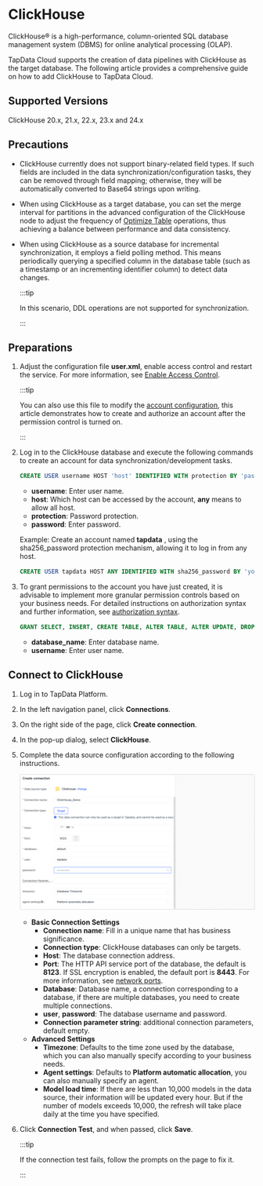 # ClickHouse



ClickHouse® is a high-performance, column-oriented SQL database management system (DBMS) for online analytical processing (OLAP). 

TapData Cloud supports the creation of data pipelines with ClickHouse as the target database. The following article provides a comprehensive guide on how to add ClickHouse to TapData Cloud.

## Supported Versions

ClickHouse 20.x, 21.x, 22.x, 23.x and 24.x



## Precautions

- ClickHouse currently does not support binary-related field types. If such fields are included in the data synchronization/configuration tasks, they can be removed through field mapping; otherwise, they will be automatically converted to Base64 strings upon writing.

- When using ClickHouse as a target database, you can set the merge interval for partitions in the advanced configuration of the ClickHouse node to adjust the frequency of [Optimize Table](https://clickhouse.com/docs/en/sql-reference/statements/optimize) operations, thus achieving a balance between performance and data consistency.

- When using ClickHouse as a source database for incremental synchronization, it employs a field polling method. This means periodically querying a specified column in the database table (such as a timestamp or an incrementing identifier column) to detect data changes.

  :::tip

  In this scenario, DDL operations are not supported for synchronization.

  :::



## Preparations

1. Adjust the configuration file **user.xml**, enable access control and restart the service. For more information, see [Enable Access Control](https://clickhouse.com/docs/zh/operations/access-rights#enabling-access-control).

   :::tip

   You can also use this file to modify the [account configuration](https://clickhouse.com/docs/zh/operations/settings/settings-users/), this article demonstrates how to create and authorize an account after the permission control is turned on.

   :::

2. Log in to the ClickHouse database and execute the following commands to create an account for data synchronization/development tasks.

   ```sql
   CREATE USER username HOST 'host' IDENTIFIED WITH protection BY 'password';
   ```

   * **username**: Enter user name.
   * **host**: Which host can be accessed by the account, **any** means to allow all host.
   * **protection**: Password protection.
   * **password**: Enter password.

   Example: Create an account named **tapdata** , using the sha256_password protection mechanism, allowing it to log in from any host.

   ```sql
   CREATE USER tapdata HOST ANY IDENTIFIED WITH sha256_password BY 'your_password';
   ```

3. To grant permissions to the account you have just created, it is advisable to implement more granular permission controls based on your business needs. For detailed instructions on authorization syntax and further information, see [authorization syntax](https://clickhouse.com/docs/en/sql-reference/statements/grant).

   ```sql
   GRANT SELECT, INSERT, CREATE TABLE, ALTER TABLE, ALTER UPDATE, DROP TABLE, TRUNCATE ON database_name.* TO username
   ```

   * **database_name**: Enter database name.
   * **username**: Enter user name.
   
   

## Connect to ClickHouse

1. Log in to TapData Platform.

2. In the left navigation panel, click **Connections**.

3. On the right side of the page, click **Create connection**.

4. In the pop-up dialog, select **ClickHouse**.

5. Complete the data source configuration according to the following instructions.

   ![clickhouse_connection](../../images/clickhouse_connection.png)

   * **Basic Connection Settings**
      * **Connection name**: Fill in a unique name that has business significance.
      * **Connection type**: ClickHouse databases can only be targets.
      * **Host**: The database connection address.
      * **Port**: The HTTP API service port of the database, the default is **8123**. If SSL encryption is enabled, the default port is **8443**. For more information, see [network ports](https://clickhouse.com/docs/en/guides/sre/network-ports/).
      * **Database**: Database name, a connection corresponding to a database, if there are multiple databases, you need to create multiple connections.
      * **user**, **password**: The database username and password.
      * **Connection parameter string**: additional connection parameters, default empty.
   * **Advanced Settings**
      * **Timezone**: Defaults to the time zone used by the database, which you can also manually specify according to your business needs.
      * **Agent settings**: Defaults to **Platform automatic allocation**, you can also manually specify an agent.
      * **Model load time**: If there are less than 10,000 models in the data source, their information will be updated every hour. But if the number of models exceeds 10,000, the refresh will take place daily at the time you have specified.

6. Click **Connection Test**, and when passed, click **Save**.

   :::tip

   If the connection test fails, follow the prompts on the page to fix it.

   :::
